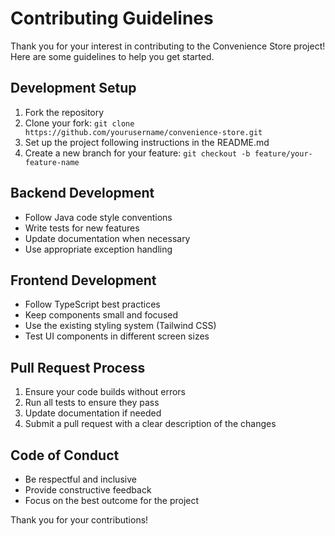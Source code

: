 # Contributing Guidelines

Thank you for your interest in contributing to the Convenience Store project! Here are some guidelines to help you get started.

## Development Setup

1. Fork the repository
2. Clone your fork: `git clone https://github.com/yourusername/convenience-store.git`
3. Set up the project following instructions in the README.md
4. Create a new branch for your feature: `git checkout -b feature/your-feature-name`

## Backend Development

- Follow Java code style conventions
- Write tests for new features
- Update documentation when necessary
- Use appropriate exception handling

## Frontend Development

- Follow TypeScript best practices
- Keep components small and focused
- Use the existing styling system (Tailwind CSS)
- Test UI components in different screen sizes

## Pull Request Process

1. Ensure your code builds without errors
2. Run all tests to ensure they pass
3. Update documentation if needed
4. Submit a pull request with a clear description of the changes

## Code of Conduct

- Be respectful and inclusive
- Provide constructive feedback
- Focus on the best outcome for the project

Thank you for your contributions!